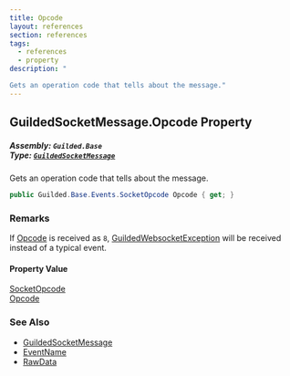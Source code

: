 ```yaml
---
title: Opcode
layout: references
section: references
tags:
  - references
  - property
description: "

Gets an operation code that tells about the message."
---
```


## GuildedSocketMessage.Opcode Property
##### **Assembly:** `Guilded.Base`<br/>**Type:** [`GuildedSocketMessage`](GuildedSocketMessage 'Guilded.Base.Events.GuildedSocketMessage')

Gets an operation code that tells about the message.

```csharp
public Guilded.Base.Events.SocketOpcode Opcode { get; }
```

### Remarks
  
If [Opcode](GuildedSocketMessage.Opcode 'Guilded.Base.Events.GuildedSocketMessage.Opcode') is received as `8`, [GuildedWebsocketException](GuildedWebsocketException 'Guilded.Base.GuildedWebsocketException') will be received instead of a typical event.

#### Property Value
[SocketOpcode](SocketOpcode 'Guilded.Base.Events.SocketOpcode')  
[Opcode](SocketOpcode 'Guilded.Base.Events.SocketOpcode')

### See Also
- [GuildedSocketMessage](GuildedSocketMessage 'Guilded.Base.Events.GuildedSocketMessage')
- [EventName](GuildedSocketMessage.EventName 'Guilded.Base.Events.GuildedSocketMessage.EventName')
- [RawData](GuildedSocketMessage.RawData 'Guilded.Base.Events.GuildedSocketMessage.RawData')